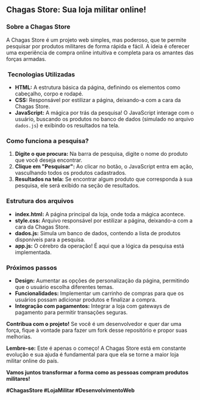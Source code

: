 ##  Chagas Store: Sua loja militar online! 

###  Sobre a Chagas Store
A Chagas Store é um projeto web simples, mas poderoso, que te permite pesquisar por produtos militares de forma rápida e fácil. A ideia é oferecer uma experiência de compra online intuitiva e completa para os amantes das forças armadas.

### ️ Tecnologias Utilizadas
* **HTML:** A estrutura básica da página, definindo os elementos como cabeçalho, corpo e rodapé.
* **CSS:** Responsável por estilizar a página, deixando-a com a cara da Chagas Store.
* **JavaScript:** A mágica por trás da pesquisa! O JavaScript interage com o usuário, buscando os produtos no banco de dados (simulado no arquivo `dados.js`) e exibindo os resultados na tela.

###  Como funciona a pesquisa?
1. **Digite o que procura:** Na barra de pesquisa, digite o nome do produto que você deseja encontrar.
2. **Clique em "Pesquisar":** Ao clicar no botão, o JavaScript entra em ação, vasculhando todos os produtos cadastrados.
3. **Resultados na tela:** Se encontrar algum produto que corresponda à sua pesquisa, ele será exibido na seção de resultados.

###  Estrutura dos arquivos
* **index.html:** A página principal da loja, onde toda a mágica acontece.
* **style.css:** Arquivo responsável por estilizar a página, deixando-a com a cara da Chagas Store.
* **dados.js:** Simula um banco de dados, contendo a lista de produtos disponíveis para a pesquisa.
* **app.js:** O cérebro da operação! É aqui que a lógica da pesquisa está implementada.

###  Próximos passos
* **Design:** Aumentar as opções de personalização da página, permitindo que o usuário escolha diferentes temas.
* **Funcionalidades:** Implementar um carrinho de compras para que os usuários possam adicionar produtos e finalizar a compra.
* **Integração com pagamentos:** Integrar a loja com gateways de pagamento para permitir transações seguras.

**Contribua com o projeto!**
Se você é um desenvolvedor e quer dar uma força, fique à vontade para fazer um fork desse repositório e propor suas melhorias. 

**Lembre-se:** Este é apenas o começo! A Chagas Store está em constante evolução e sua ajuda é fundamental para que ela se torne a maior loja militar online do país.

**Vamos juntos transformar a forma como as pessoas compram produtos militares!** 

**#ChagasStore #LojaMilitar #DesenvolvimentoWeb**

